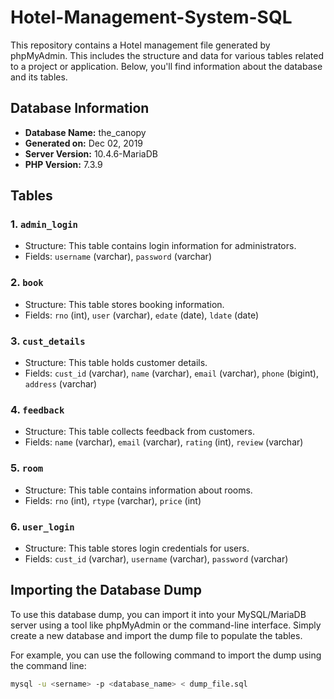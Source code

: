 # Hotel-Management-System-SQL

This repository contains a Hotel management file generated by phpMyAdmin. This includes the structure and data for various tables related to a project or application. Below, you'll find information about the database and its tables.

## Database Information

- **Database Name:** the_canopy
- **Generated on:** Dec 02, 2019
- **Server Version:** 10.4.6-MariaDB
- **PHP Version:** 7.3.9

## Tables

### 1. `admin_login`

- Structure: This table contains login information for administrators.
- Fields: `username` (varchar), `password` (varchar)

### 2. `book`

- Structure: This table stores booking information.
- Fields: `rno` (int), `user` (varchar), `edate` (date), `ldate` (date)

### 3. `cust_details`

- Structure: This table holds customer details.
- Fields: `cust_id` (varchar), `name` (varchar), `email` (varchar), `phone` (bigint), `address` (varchar)

### 4. `feedback`

- Structure: This table collects feedback from customers.
- Fields: `name` (varchar), `email` (varchar), `rating` (int), `review` (varchar)

### 5. `room`

- Structure: This table contains information about rooms.
- Fields: `rno` (int), `rtype` (varchar), `price` (int)

### 6. `user_login`

- Structure: This table stores login credentials for users.
- Fields: `cust_id` (varchar), `username` (varchar), `password` (varchar)

## Importing the Database Dump

To use this database dump, you can import it into your MySQL/MariaDB server using a tool like phpMyAdmin or the command-line interface. Simply create a new database and import the dump file to populate the tables.

For example, you can use the following command to import the dump using the command line:

```bash
mysql -u <sername> -p <database_name> < dump_file.sql
